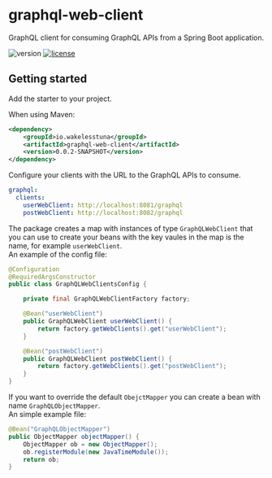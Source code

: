 # graphql-web-client

GraphQL client for consuming GraphQL APIs from a Spring Boot application.

![version](https://img.shields.io/badge/version-0.0.3-%23eb0195)
[![license](https://img.shields.io/github/license/DAVFoundation/captain-n3m0.svg?style=flat-square)](https://github.com/wakelesstuna/graphql-web-client/blob/main/LICENSE-MIT)


## Getting started

Add the starter to your project.

When using Maven:
```xml
<dependency>
    <groupId>io.wakelesstuna</groupId>
    <artifactId>graphql-web-client</artifactId>
    <version>0.0.2-SNAPSHOT</version>
</dependency>
```
Configure your clients with the URL to the GraphQL APIs to consume.
```yaml
graphql:
  clients:
    userWebClient: http://localhost:8081/graphql
    postWebClient: http://localhost:8082/graphql
```
The package creates a map with instances of type `GraphQLWebClient` that you can use to create your beans with the key vaules in the map is the name, for example `userWebClient`. 
</br>An example of the config file:

```java
@Configuration
@RequiredArgsConstructor
public class GraphQLWebClientsConfig {

    private final GraphQLWebClientFactory factory;

    @Bean("userWebClient")
    public GraphQLWebClient userWebClient() {
        return factory.getWebClients().get("userWebClient");
    }

    @Bean("postWebClient")
    public GraphQLWebClient postWebClient() {
        return factory.getWebClients().get("postWebClient");
    }
}
```

If you want to override the default `ObejctMapper` you can create a bean with name `GraphQLObjectMapper`.
<br/>An simple example file:

```java
@Bean("GraphQLObjectMapper")
public ObjectMapper objectMapper() {
    ObjectMapper ob = new ObjectMapper();
    ob.registerModule(new JavaTimeModule());
    return ob;
}
```
